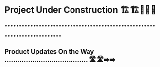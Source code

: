 # Project Under Construction 🏗️🏗️🚧🚧🚧 .........................................................................

## Product Updates On the Way ....................................... 🛣️🛣️➡️➡️






